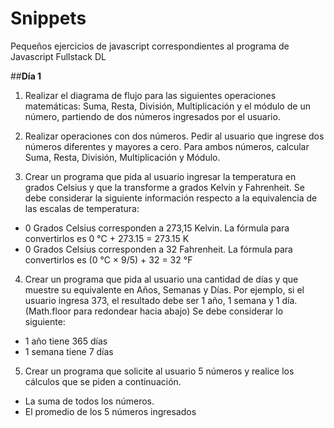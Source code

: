 # Snippets
Pequeños ejercicios de javascript correspondientes al programa de Javascript Fullstack DL

##**Día 1**

1. Realizar el diagrama de flujo para las siguientes operaciones matemáticas: Suma, Resta, División, Multiplicación y el módulo de un número, partiendo de dos números
ingresados por el usuario.

2. Realizar operaciones con dos números.
Pedir al usuario que ingrese dos números diferentes y mayores a cero. Para ambos números, calcular Suma, Resta, División, Multiplicación y Módulo.

3. Crear un programa que pida al usuario ingresar la temperatura en grados Celsius y que la transforme a grados Kelvin y Fahrenheit.
Se debe considerar la siguiente información respecto a la equivalencia de las escalas de temperatura:
* 0 Grados Celsius corresponden a 273,15 Kelvin. La fórmula para convertirlos es 0 °C + 273.15 = 273.15 K
* 0 Grados Celsius corresponden a 32 Fahrenheit. La fórmula para convertirlos es (0 °C × 9/5) + 32 = 32 °F

4. Crear un programa que pida al usuario una cantidad de días y que muestre su equivalente en Años, Semanas y Días. Por ejemplo, si el usuario ingresa 373, el resultado debe ser 1 año, 1 semana y 1 día. (Math.floor para redondear hacia abajo)
Se debe considerar lo siguiente:
* 1 año tiene 365 días
* 1 semana tiene 7 días

5. Crear un programa que solicite al usuario 5 números y realice los cálculos que se piden a continuación.
* La suma de todos los números.
* El promedio de los 5 números ingresados


